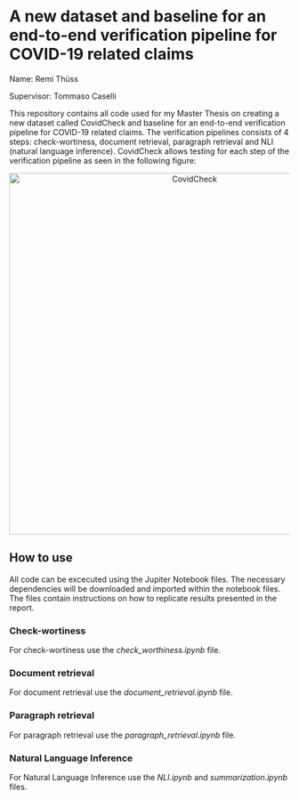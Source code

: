 # A new dataset and baseline for an end-to-end verification pipeline for COVID-19 related claims

Name: Remi Thüss

Supervisor: Tommaso Caselli

This repository contains all code used for my Master Thesis on creating a new dataset called CovidCheck and baseline for an end-to-end verification pipeline for COVID-19 related claims. The verification pipelines consists of 4 steps: check-wortiness, document retrieval, paragraph retrieval and NLI (natural language inference). CovidCheck allows testing for each step of the verification pipeline as seen in the following figure:

<p align="center">
  <img width="650" src="https://user-images.githubusercontent.com/58257391/193020527-8d9b6fbd-c511-426c-8242-afb9523a4fba.png" alt="CovidCheck"/>
</p>

## How to use
All code can be excecuted using the Jupiter Notebook files. The necessary dependencies will be downloaded and imported within the notebook files. The files contain instructions on how to replicate results presented in the report.

### Check-wortiness
For check-wortiness use the _check_worthiness.ipynb_ file.

### Document retrieval
For document retrieval use the _document_retrieval.ipynb_ file.

### Paragraph retrieval
For paragraph retrieval use the _paragraph_retrieval.ipynb_ file.

### Natural Language Inference
For Natural Language Inference use the _NLI.ipynb_ and _summarization.ipynb_ files.
